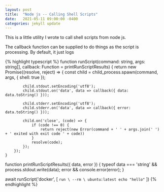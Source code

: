 ```yaml
---
layout: post
title:  "Node js -- Calling Shell Scripts"
date:   2021-05-11 09:00:00 -0400
categories: jekyll update
---
```

This is a little utility I wrote to call shell scripts from node js.

The callback function can be supplied to do things as the script is processing.  By default, it just logs

{% highlight typescript %}
function runScript(command: string, args: string[], callback: Function = printRunScriptResults) {
        return new Promise((resolve, reject) => {
            const child = child_process.spawn(command, args, { shell: true });
    
            child.stdout.setEncoding('utf8');
            child.stdout.on('data', data => callback({ data: data.toString() }));
        
            child.stderr.setEncoding('utf8');
            child.stderr.on('data', data => callback({ error: data.toString() }));
        
            child.on('close', (code) => {
                if (code !== 0) {
                    return reject(new Error(command + ' ' + args.join(' ') + ' exited with exit code ' + code))
                }
                resolve(code);
            });
        });
    }

function printRunScriptResults({ data, error }) {
    typeof data === 'string' && process.stdout.write(data);
    error && console.error(error);
}

await runScript('docker', [
    `run \
        --rm \
        ubuntu:latest echo "hello"`
])
{% endhighlight %}
